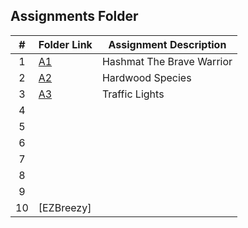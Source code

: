 ##  Assignments Folder

|   #   | Folder Link | Assignment Description  |
| :---: | ----------- | ----------------------- |
|   1   |[A1](./A1)   |Hashmat The Brave Warrior|
|   2   |[A2](./A2)   |Hardwood Species         |
|   3   |[A3](./A4)   |Traffic Lights           |
|   4   |             |                         |
|   5   |             |                         |
|   6   |             |                         |
|   7   |             |                         |
|   8   |             |                         |
|   9   |             |                         |
|   10  |[EZBreezy]   |                         |
